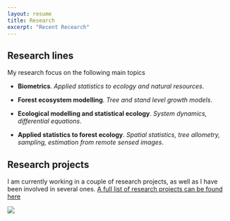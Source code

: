 ```yaml
---
layout: resume
title: Research 
excerpt: "Recent Recearch"
---
```



## Research lines
My research focus on the following main topics

* __Biometrics__. *Applied statistics to ecology and natural resources*.

* __Forest ecosystem modelling__.  *Tree and stand level growth models*.

* __Ecological modelling and statistical ecology__. *System dynamics, differential equations*.

* __Applied statistics to forest ecology__. *Spatial statistics, tree allometry, sampling, estimation from remote sensed images*.


## Research projects

I am currently working in a couple of research projects, as well as I have been involved in several ones. [A full list of research projects can be found here](./resproj.md)


![](images/droneYo.JPG)


<!-- ### Footer
Last updated: August 2020 -->

